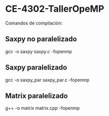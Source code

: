 # CE-4302-TallerOpeMP

Comandos de compilación:

## Saxpy no paralelizado

  gcc -o saxpy saxpy.c -fopenmp
  
## Saxpy paralelizado

  gcc -o saxpy_par saxpy_par.c -fopenmp
  
## Matrix paralelizado

  g++ -o matrix matrix.cpp -fopenmp
